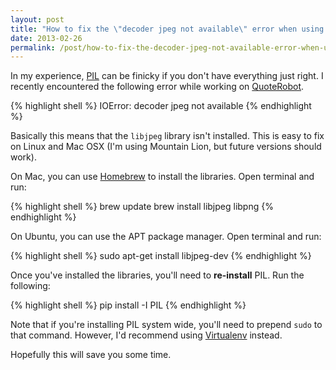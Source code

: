 ```yaml
---
layout: post
title: "How to fix the \"decoder jpeg not available\" error when using PIL in Python"
date: 2013-02-26
permalink: /post/how-to-fix-the-decoder-jpeg-not-available-error-when-using-pil-in-python
---
```


In my experience, [PIL] can be finicky if you don't have everything just right. 
I recently encountered the following error while working on [QuoteRobot][qbot].

{% highlight shell %}
IOError: decoder jpeg not available
{% endhighlight %}

Basically this means that the `libjpeg` library isn't installed. This is easy to 
fix on Linux and Mac OSX (I'm using Mountain Lion, but future versions should work).

On Mac, you can use [Homebrew] to install the libraries. Open terminal and run:

{% highlight shell %}
brew update
brew install libjpeg libpng
{% endhighlight %}

On Ubuntu, you can use the APT package manager. Open terminal and run:

{% highlight shell %}
sudo apt-get install libjpeg-dev
{% endhighlight %}

Once you've installed the libraries, you'll need to __re-install__ PIL. Run the 
following:

{% highlight shell %}
pip install -I PIL
{% endhighlight %}

Note that if you're installing PIL system wide, you'll need to prepend `sudo` to 
that command. However, I'd recommend using [Virtualenv] instead.

Hopefully this will save you some time.

[PIL]: http://www.pythonware.com/products/pil/
[qbot]: https://quoterobot.com
[Homebrew]: http://brew.sh
[Virtualenv]: https://pypi.python.org/pypi/virtualenv
